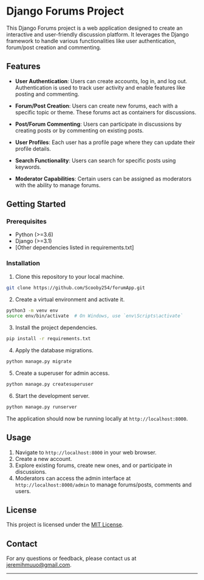 # Django Forums Project

This Django Forums project is a web application designed to create an interactive and user-friendly discussion platform. It leverages the Django framework to handle various functionalities like user authentication, forum/post creation and commenting.

## Features

- **User Authentication**: Users can create accounts, log in, and log out. Authentication is used to track user activity and enable features like posting and commenting.

- **Forum/Post Creation**: Users can create new forums, each with a specific topic or theme. These forums act as containers for discussions.

- **Post/Forum Commenting**: Users can participate in discussions by creating posts or by commenting on existing posts.

- **User Profiles**: Each user has a profile page where they can update their profile details.

- **Search Functionality**: Users can search for specific posts using keywords.

- **Moderator Capabilities**: Certain users can be assigned as moderators with the ability to manage forums.

## Getting Started

### Prerequisites

- Python (>=3.6)
- Django (>=3.1)
- [Other dependencies listed in requirements.txt]

### Installation

1. Clone this repository to your local machine.

```bash
git clone https://github.com/Scooby254/forumApp.git
```

2. Create a virtual environment and activate it.

```bash
python3 -m venv env
source env/bin/activate  # On Windows, use `env\Scripts\activate`
```

3. Install the project dependencies.

```bash
pip install -r requirements.txt
```

4. Apply the database migrations.

```bash
python manage.py migrate
```

5. Create a superuser for admin access.

```bash
python manage.py createsuperuser
```

6. Start the development server.

```bash
python manage.py runserver
```

The application should now be running locally at `http://localhost:8000`.

## Usage

1. Navigate to `http://localhost:8000` in your web browser.
2. Create a new account.
3. Explore existing forums, create new ones, and or participate in discussions.
4. Moderators can access the admin interface at `http://localhost:8000/admin` to manage forums/posts, comments and users.

## License

This project is licensed under the [MIT License](LICENSE).

## Contact

For any questions or feedback, please contact us at [jeremihmuuo@gmail.com](mailto:jeremihmuuo@gmail.com).

---
